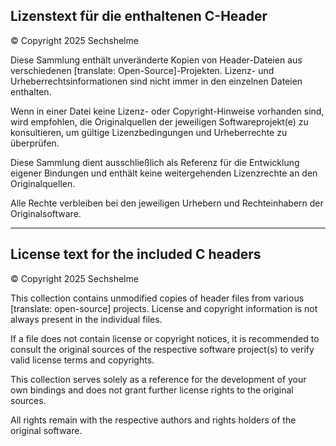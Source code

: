 ## Lizenstext für die enthaltenen C-Header

© Copyright 2025 Sechshelme

Diese Sammlung enthält unveränderte Kopien von Header-Dateien aus verschiedenen [translate: Open-Source]-Projekten. Lizenz- und Urheberrechtsinformationen sind nicht immer in den einzelnen Dateien enthalten.

Wenn in einer Datei keine Lizenz- oder Copyright-Hinweise vorhanden sind, wird empfohlen, die Originalquellen der jeweiligen Softwareprojekt(e) zu konsultieren, um gültige Lizenzbedingungen und Urheberrechte zu überprüfen.

Diese Sammlung dient ausschließlich als Referenz für die Entwicklung eigener Bindungen und enthält keine weitergehenden Lizenzrechte an den Originalquellen.

Alle Rechte verbleiben bei den jeweiligen Urhebern und Rechteinhabern der Originalsoftware.

---

## License text for the included C headers

© Copyright 2025 Sechshelme

This collection contains unmodified copies of header files from various [translate: open-source] projects. License and copyright information is not always present in the individual files.

If a file does not contain license or copyright notices, it is recommended to consult the original sources of the respective software project(s) to verify valid license terms and copyrights.

This collection serves solely as a reference for the development of your own bindings and does not grant further license rights to the original sources.

All rights remain with the respective authors and rights holders of the original software.

